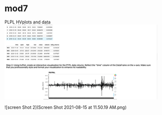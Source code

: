 # mod7
PLPL HVplots and data 
![screen shot 1](https://github.com/DanLadner/mod7/blob/master/Screen%20Shot%202021-08-15%20at%2011.50.19%20AM.png)

![screen Shot 2](Screen Shot 2021-08-15 at 11.50.19 AM.png)
